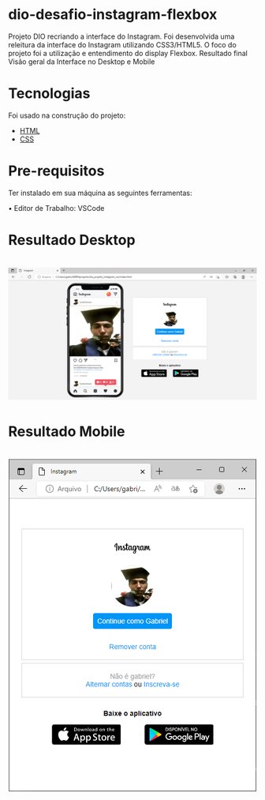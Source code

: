 # dio-desafio-instagram-flexbox
Projeto DIO recriando a interface do Instagram.
Foi desenvolvida uma releitura da interface do Instagram utilizando CSS3/HTML5.
O foco do projeto foi a utilização e entendimento do display Flexbox.
Resultado final Visão geral da Interface no Desktop e Mobile  

# Tecnologias
<p>Foi usado na construção do projeto:

- [HTML](https://www.w3schools.com/html/)
- [CSS](https://www.w3schools.com/css/)


</p>

# Pre-requisitos
<p>Ter instalado em sua máquina as seguintes ferramentas:

•  Editor de Trabalho: VSCode

</p>

# Resultado Desktop

<h1 align="center">
  <img alt="Interface-instagram" title="#Interface-instagram" src="./print_desk.PNG" />
</h1>

# Resultado Mobile

<h1 align="center">
  <img alt="Interface-instagram" title="#Interface-instagram" src="./print_mob.PNG" />
</h1>
